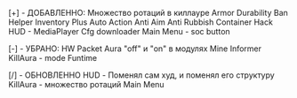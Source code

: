 [+] - ДОБАВЛЕННО: 
  Множество ротаций в киллауре
  Armor Durability
  Ban Helper
  Inventory Plus
  Auto Action
  Anti Aim
  Anti Rubbish
  Container Hack
  HUD - MediaPlayer
  Cfg downloader
  Main Menu - soc button

[-] - УБРАНО:
  HW Packet Aura
  "off" и "on" в модулях
  Mine Informer
  KillAura - mode Funtime



  
[/] - ОБНОВЛЕННО
  HUD - Поменял сам худ, и поменял его структуру
  KillAura - множество ротаций
  Main Menu
